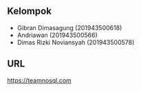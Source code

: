 ## Kelompok
- Gibran Dimasagung (201943500618)
- Andriawan (201943500566)
- Dimas Rizki Noviansyah (201943500578)

## URL
https://teamnosql.com